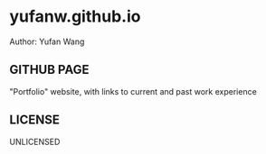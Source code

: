 # yufanw.github.io

Author: Yufan Wang

## GITHUB PAGE

"Portfolio" website, with links to current and past work experience

## LICENSE

UNLICENSED


